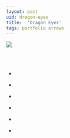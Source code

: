 ```yaml
---
layout: post
uid: dragon-eyes
title:  'Dragon Eyes'
tags: portfolio arrows
---
```


<a href="{{ site.url }}/images/portfolio/dragon-eyes/dragon_eyes.jpg">
<img src = "{{ site.url }}/images/portfolio/dragon-eyes/dragon_eyes.jpg">
</a>


<div class="sqs-html-content">
 <p class="" style="white-space:pre-wrap;">
 </p>
</div>


<ul class="projects clearfix">
  <li>
    <div class="project" style='background-image: url({{ site.url }}/images/portfolio/dragon-eyes/IMG_20180313_131537.jpg)'>
      <a class="cover" href="{{ site.url }}/images/portfolio/dragon-eyes/IMG_20180313_131537.jpg"></a>
    </div>
  </li>
  <li>
    <div class="project" style='background-image: url({{ site.url }}/images/portfolio/dragon-eyes/dragon_eyes.jpg)'>
      <a class="cover" href="{{ site.url }}/images/portfolio/dragon-eyes/dragon_eyes.jpg"></a>
    </div>
  </li>
  <li>
    <div class="project" style='background-image: url({{ site.url }}/images/portfolio/dragon-eyes/IMG_20180313_131430.jpg)'>
      <a class="cover" href="{{ site.url }}/images/portfolio/dragon-eyes/IMG_20180313_131430.jpg"></a>
    </div>
  </li>
  <li>
    <div class="project" style='background-image: url({{ site.url }}/images/portfolio/dragon-eyes/IMG_20180313_131453.jpg)'>
      <a class="cover" href="{{ site.url }}/images/portfolio/dragon-eyes/IMG_20180313_131453.jpg"></a>
    </div>
  </li>
  <li>
    <div class="project" style='background-image: url({{ site.url }}/images/portfolio/dragon-eyes/IMG_20180313_131543.jpg)'>
      <a class="cover" href="{{ site.url }}/images/portfolio/dragon-eyes/IMG_20180313_131543.jpg"></a>
    </div>
  </li>
  <li>
    <div class="project" style='background-image: url({{ site.url }}/images/portfolio/dragon-eyes/IMG_20180312_191442.jpg)'>
      <a class="cover" href="{{ site.url }}/images/portfolio/dragon-eyes/IMG_20180312_191442.jpg"></a>
    </div>
  </li>
</ul>
<br>


